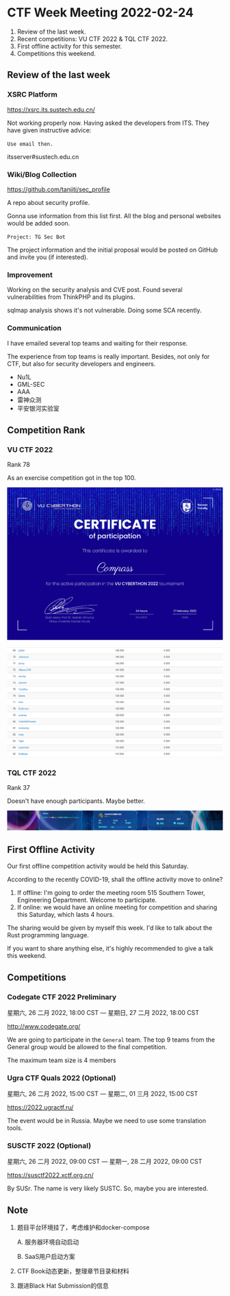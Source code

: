 # CTF Week Meeting 2022-02-24

1. Review of the last week.
1. Recent competitions: VU CTF 2022 & TQL CTF 2022.
1. First offline activity for this semester.
1. Competitions this weekend.

## Review of the last week

### XSRC Platform

https://xsrc.its.sustech.edu.cn/

Not working properly now. Having asked the developers from ITS. They have given instructive advice:

`Use email then.`

itsserver#sustech.edu.cn

### Wiki/Blog Collection

https://github.com/tanjiti/sec_profile

A repo about security profile.

Gonna use information from this list first. All the blog and personal websites would be added soon.

`Project: TG Sec Bot`

The project information and the initial proposal would be posted on GitHub and invite you (if interested).

### Improvement

Working on the security analysis and CVE post. Found several vulnerabilities from ThinkPHP and its plugins.

sqlmap analysis shows it's not vulnerable. Doing some SCA recently.

### Communication

I have emailed several top teams and waiting for their response.

The experience from top teams is really important. Besides, not only for CTF, but also for security developers and engineers.

* Nu1L
* GML-SEC
* AAA
* 雷神众测
* 平安银河实验室

## Competition Rank

### VU CTF 2022

Rank 78

As an exercise competition got in the top 100.

![1](../../assets/VU_CTF_1.png)

![2](../../assets/VU_CTF_2.png)

### TQL CTF 2022

Rank 37

Doesn't have enough participants. Maybe better.

![3](../../assets/TQL_CTF_1.png)

## First Offline Activity

Our first offline competition activity would be held this Saturday.

According to the recently COVID-19, shall the offline activity move to online?

1. If offline: I'm going to order the meeting room 515 Southern Tower, Engineering Department. Welcome to participate.
2. If online: we would have an online meeting for competition and sharing this Saturday, which lasts 4 hours.

The sharing would be given by myself this week. I'd like to talk about the Rust programming language.

If you want to share anything else, it's highly recommended to give a talk this weekend.

## Competitions

### Codegate CTF 2022 Preliminary

星期六, 26 二月 2022, 18:00 CST — 星期日, 27 二月 2022, 18:00 CST

http://www.codegate.org/

We are going to participate in the `General` team. The top 9 teams from the General group would be allowed to the final competition.

The maximum team size is 4 members

### Ugra CTF Quals 2022 (Optional)

星期六, 26 二月 2022, 15:00 CST — 星期二, 01 三月 2022, 15:00 CST

https://2022.ugractf.ru/

The event would be in Russia. Maybe we need to use some translation tools.

### SUSCTF 2022 (Optional)

星期六, 26 二月 2022, 09:00 CST — 星期一, 28 二月 2022, 09:00 CST

https://susctf2022.xctf.org.cn/

By SUSr. The name is very likely SUSTC. So, maybe you are interested.

## Note

1. 题目平台环境挂了，考虑维护和docker-compose

   A. 服务器环境自动启动

   B. SaaS用户启动方案

2. CTF Book动态更新，整理章节目录和材料
3. 跟进Black Hat Submission的信息
